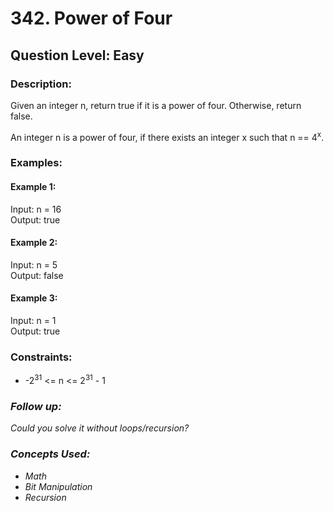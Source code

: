# 342. Power of Four
## Question Level: Easy
### Description:
Given an integer n, return true if it is a power of four. Otherwise, return false.

An integer n is a power of four, if there exists an integer x such that n == 4<sup>x</sup>.

### Examples:
#### Example 1:

Input: n = 16  
Output: true  
#### Example 2:

Input: n = 5  
Output: false  
#### Example 3:

Input: n = 1  
Output: true  

### Constraints:

- -2<sup>31</sup> <= n <= 2<sup>31</sup> - 1

### <i>Follow up: 

Could you solve it without loops/recursion?

### Concepts Used:
- Math
- Bit Manipulation
- Recursion</i>